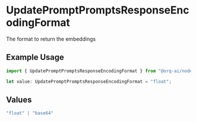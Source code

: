 # UpdatePromptPromptsResponseEncodingFormat

The format to return the embeddings

## Example Usage

```typescript
import { UpdatePromptPromptsResponseEncodingFormat } from "@orq-ai/node/models/operations";

let value: UpdatePromptPromptsResponseEncodingFormat = "float";
```

## Values

```typescript
"float" | "base64"
```
